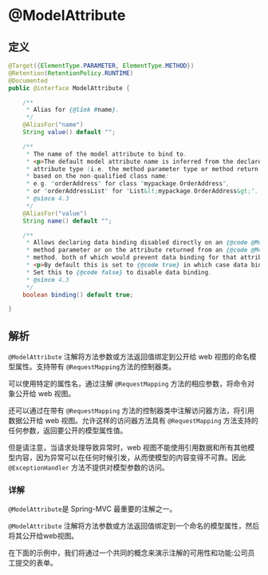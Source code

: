 # @ModelAttribute

## 定义

```java
@Target({ElementType.PARAMETER, ElementType.METHOD})
@Retention(RetentionPolicy.RUNTIME)
@Documented
public @interface ModelAttribute {

    /**
     * Alias for {@link #name}.
     */
    @AliasFor("name")
    String value() default "";

    /**
     * The name of the model attribute to bind to.
     * <p>The default model attribute name is inferred from the declared
     * attribute type (i.e. the method parameter type or method return type),
     * based on the non-qualified class name:
     * e.g. "orderAddress" for class "mypackage.OrderAddress",
     * or "orderAddressList" for "List&lt;mypackage.OrderAddress&gt;".
     * @since 4.3
     */
    @AliasFor("value")
    String name() default "";

    /**
     * Allows declaring data binding disabled directly on an {@code @ModelAttribute}
     * method parameter or on the attribute returned from an {@code @ModelAttribute}
     * method, both of which would prevent data binding for that attribute.
     * <p>By default this is set to {@code true} in which case data binding applies.
     * Set this to {@code false} to disable data binding.
     * @since 4.3
     */
    boolean binding() default true;

}
```

## 解析

`@ModelAttribute`  注解将方法参数或方法返回值绑定到公开给 web 视图的命名模型属性。支持带有 `@RequestMapping`方法的控制器类。

可以使用特定的属性名，通过注解 `@RequestMapping` 方法的相应参数，将命令对象公开给 web 视图。

还可以通过在带有 `@RequestMapping` 方法的控制器类中注解访问器方法，将引用数据公开给 web 视图。允许这样的访问器方法具有 `@RequestMapping` 方法支持的任何参数，返回要公开的模型属性值。

但是请注意，当请求处理导致异常时，web 视图不能使用引用数据和所有其他模型内容，因为异常可以在任何时候引发，从而使模型的内容变得不可靠。因此 `@ExceptionHandler` 方法不提供对模型参数的访问。

### 详解

`@ModelAttribute`是 Spring-MVC 最重要的注解之一。

`@ModelAttribute` 注解将方法参数或方法返回值绑定到一个命名的模型属性，然后将其公开给web视图。

在下面的示例中，我们将通过一个共同的概念来演示注解的可用性和功能:公司员工提交的表单。

